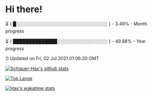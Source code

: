 # Hi there!

⏳ { █░░░░░░░░░░░░░░░░░░░░░░░░░░░░░ } - 3.49% - Month progress

⏳ { ██████████████░░░░░░░░░░░░░░░░ } - 49.88% - Year progress

⏰ Updated on Fri, 02 Jul 2021 01:06:20 GMT


[![Schlauer-Hax's github stats](https://github-readme-stats.vercel.app/api?username=Schlauer-Hax&show_icons=true&theme=dark&count_private=true)](https://github.com/Schlauer-Hax)


[![Top Langs](https://github-readme-stats.vercel.app/api/top-langs/?username=Schlauer-Hax&layout=compact&theme=dark)](https://github.com/Schlauer-Hax?tab=repositories)


[![Hax's wakatime stats](https://github-readme-stats.vercel.app/api/wakatime?username=Hax&theme=dark)](https://wakatime.com/@Hax)

